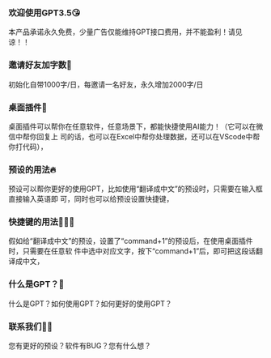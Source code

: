 ### 欢迎使用GPT3.5😘
本产品承诺永久免费，少量广告仅能维持GPT接口费用，并不能盈利！请见谅！！  
### 邀请好友加字数🤗
初始化自带1000字/日，每邀请一名好友，永久增加2000字/日  
### 桌面插件🧚
桌面插件可以帮你在任意软件，任意场景下，都能快捷使用AI能力！（它可以在微信中帮你回复上 司的话，也可以在Excel中帮你处理数据，还可以在VScode中帮你打代码）， 
### 预设的用法🔥
预设可以帮你更好的使用GPT，比如使用“翻译成中文”的预设时，只需要在输入框直接输入英语即 可，同时也可以给预设设置快捷键， 
### 快捷键的用法🙆🏼‍♀️
假如给“翻译成中文”的预设，设置了“command+1”的预设后，在使用桌面插件时，只需要在任意软 件中选中对应文字，按下“command+1”后，即可把这段话翻译成中文， 
### 什么是GPT？💋
什么是GPT？如何使用GPT？如何更好的使用GPT？
### 联系我们🧑‍💻
您有更好的预设？软件有BUG？您有什么想？